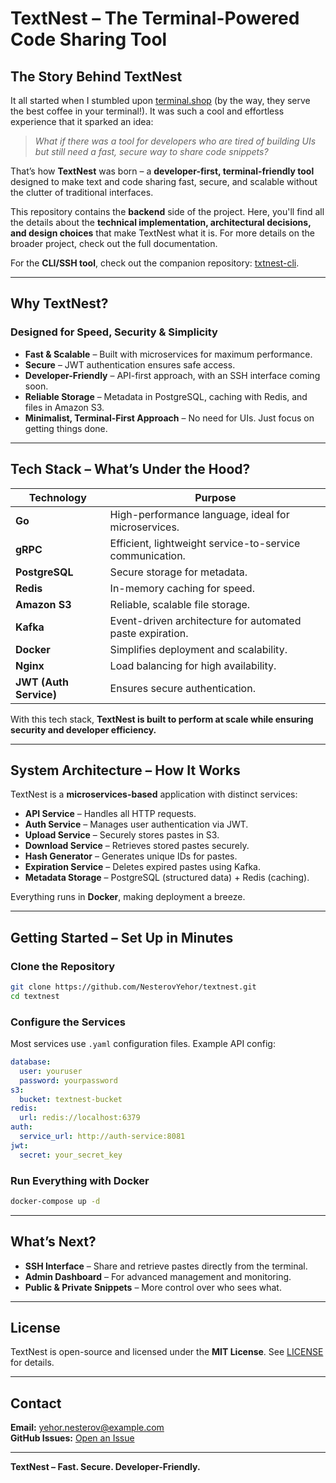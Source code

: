 # TextNest – The Terminal-Powered Code Sharing Tool

## The Story Behind TextNest  

It all started when I stumbled upon [terminal.shop](https://terminal.shop) (by the way, they serve the best coffee in your terminal!). It was such a cool and effortless experience that it sparked an idea:

> *What if there was a tool for developers who are tired of building UIs but still need a fast, secure way to share code snippets?*

That’s how **TextNest** was born – a **developer-first, terminal-friendly tool** designed to make text and code sharing fast, secure, and scalable without the clutter of traditional interfaces.

This repository contains the **backend** side of the project. Here, you'll find all the details about the **technical implementation, architectural decisions, and design choices** that make TextNest what it is. For more details on the broader project, check out the full documentation.

For the **CLI/SSH tool**, check out the companion repository: [txtnest-cli](https://github.com/NesterovYehor/txtnest-cli).

---

## Why TextNest?

### Designed for Speed, Security & Simplicity

- **Fast & Scalable** – Built with microservices for maximum performance.  
- **Secure** – JWT authentication ensures safe access.  
- **Developer-Friendly** – API-first approach, with an SSH interface coming soon.  
- **Reliable Storage** – Metadata in PostgreSQL, caching with Redis, and files in Amazon S3.  
- **Minimalist, Terminal-First Approach** – No need for UIs. Just focus on getting things done.  

---

## Tech Stack – What’s Under the Hood?

| **Technology**  | **Purpose** |
|---------------|------------|
| **Go** | High-performance language, ideal for microservices. |
| **gRPC** | Efficient, lightweight service-to-service communication. |
| **PostgreSQL** | Secure storage for metadata. |
| **Redis** | In-memory caching for speed. |
| **Amazon S3** | Reliable, scalable file storage. |
| **Kafka** | Event-driven architecture for automated paste expiration. |
| **Docker** | Simplifies deployment and scalability. |
| **Nginx** | Load balancing for high availability. |
| **JWT (Auth Service)** | Ensures secure authentication. |

With this tech stack, **TextNest is built to perform at scale while ensuring security and developer efficiency.**

---

## System Architecture – How It Works

TextNest is a **microservices-based** application with distinct services:

- **API Service** – Handles all HTTP requests.  
- **Auth Service** – Manages user authentication via JWT.  
- **Upload Service** – Securely stores pastes in S3.  
- **Download Service** – Retrieves stored pastes securely.  
- **Hash Generator** – Generates unique IDs for pastes.  
- **Expiration Service** – Deletes expired pastes using Kafka.  
- **Metadata Storage** – PostgreSQL (structured data) + Redis (caching).  

Everything runs in **Docker**, making deployment a breeze.

---

## Getting Started – Set Up in Minutes

### Clone the Repository

```bash
git clone https://github.com/NesterovYehor/textnest.git
cd textnest
```

### Configure the Services

Most services use `.yaml` configuration files. Example API config:

```yaml
database:
  user: youruser
  password: yourpassword
s3:
  bucket: textnest-bucket
redis:
  url: redis://localhost:6379
auth:
  service_url: http://auth-service:8081
jwt:
  secret: your_secret_key
```

### Run Everything with Docker

```bash
docker-compose up -d
```


---

## What’s Next?

- **SSH Interface** – Share and retrieve pastes directly from the terminal.  
- **Admin Dashboard** – For advanced management and monitoring.  
- **Public & Private Snippets** – More control over who sees what.  


---

## License

TextNest is open-source and licensed under the **MIT License**. See [LICENSE](./LICENSE) for details.

---

## Contact

**Email:** [yehor.nesterov@example.com](mailto:yehor.nesterov@example.com)  
**GitHub Issues:** [Open an Issue](https://github.com/NesterovYehor/textnest/issues)  

---

**TextNest – Fast. Secure. Developer-Friendly.**

